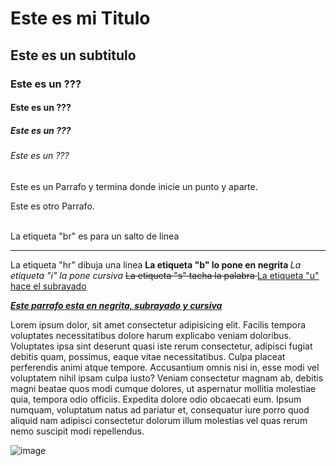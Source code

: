 <h1>
Este es mi Titulo
</h1>

<h2>
Este es un subtitulo
</h2>

<h3>
Este es un ???
</h3>

<h4>
Este es un ???
</h4>

<h5>
Este es un ???
</h5>

<h6>
Este es un ???
</h6>

<p>
Este es un Parrafo y termina donde inicie un punto y aparte.
</p>

<p>
Este es otro Parrafo.
</p>

<br>
La etiqueta "br" es para un salto de linea
</br>

<hr>
La etiqueta "hr" dibuja una linea
</hr>

<b>
La etiqueta "b" lo pone en negrita
</b>

<i>
La etiqueta "i" la pone cursiva
</i>

<s>
La etiqueta "s" tacha la palabra
</s>

<u>
La etiqueta "u" hace el subrayado
</u>

<p> <u> <b> <i>
Este parrafo esta en negrita, subrayado y cursiva
</p> </u> </b> </i> 

<p>
    Lorem ipsum dolor, sit amet consectetur adipisicing elit. Facilis tempora voluptates necessitatibus dolore harum explicabo veniam doloribus. Voluptates ipsa sint deserunt quasi iste rerum consectetur, adipisci fugiat debitis quam, possimus, eaque vitae necessitatibus. Culpa placeat perferendis animi atque tempore. Accusantium omnis nisi in, esse modi vel voluptatem nihil ipsam culpa iusto? Veniam consectetur magnam ab, debitis magni beatae quos modi cumque dolores, ut aspernatur mollitia molestiae quia, tempora odio officiis. Expedita dolore odio obcaecati eum. Ipsum numquam, voluptatum natus ad pariatur et, consequatur iure porro quod aliquid nam adipisci consectetur dolorum illum molestias vel quas rerum nemo suscipit modi repellendus.
</p>


![image](https://user-images.githubusercontent.com/61428623/200148692-99a12ebb-0e74-489c-9dc5-2617a0fd045c.png)

